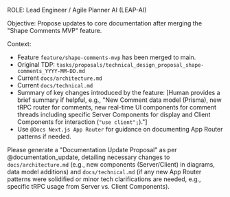 ROLE: Lead Engineer / Agile Planner AI (LEAP-AI)

Objective: Propose updates to core documentation after merging the "Shape Comments MVP" feature.

Context:
- Feature `feature/shape-comments-mvp` has been merged to main.
- Original TDP: `tasks/proposals/technical_design_proposal_shape-comments_YYYY-MM-DD.md`
- Current `docs/architecture.md`
- Current `docs/technical.md`
- Summary of key changes introduced by the feature: [Human provides a brief summary if helpful, e.g., "New Comment data model (Prisma), new tRPC router for comments, new real-time UI components for comment threads including specific Server Components for display and Client Components for interaction (`"use client";`)."]
- Use `@Docs Next.js App Router` for guidance on documenting App Router patterns if needed.

Please generate a "Documentation Update Proposal" as per @documentation_update, detailing necessary changes to `docs/architecture.md` (e.g., new components (Server/Client) in diagrams, data model additions) and `docs/technical.md` (if any new App Router patterns were solidified or minor tech clarifications are needed, e.g., specific tRPC usage from Server vs. Client Components).